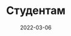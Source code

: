 ---
title: "Студентам"
date: 2022-03-06
layout: "archives"
slug: "/categories/студентам/"
menu:
    main:
        weight: 2
        params: 
            icon: school
---
